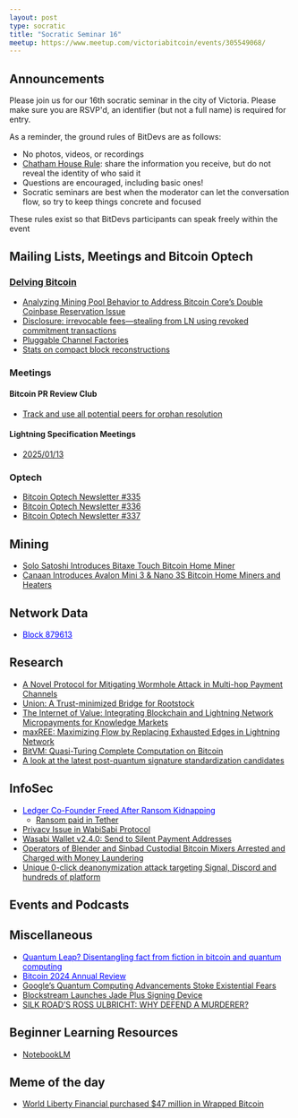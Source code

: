 ```yaml
---
layout: post
type: socratic
title: "Socratic Seminar 16"
meetup: https://www.meetup.com/victoriabitcoin/events/305549068/
---
```

## Announcements
Please join us for our 16th socratic seminar in the city of Victoria. Please make sure you are RSVP'd, an identifier (but not a full name) is required for entry.

As a reminder, the ground rules of BitDevs are as follows:
- No photos, videos, or recordings
- [Chatham House Rule](https://en.wikipedia.org/wiki/Chatham_House_Rule): share the information you receive, but do not reveal the identity of who said it
- Questions are encouraged, including basic ones!
- Socratic seminars are best when the moderator can let the conversation flow, so try to keep things concrete and focused

These rules exist so that BitDevs participants can speak freely within the event

## Mailing Lists, Meetings and Bitcoin Optech

### [Delving Bitcoin](https://delvingbitcoin.org/)
- [Analyzing Mining Pool Behavior to Address Bitcoin Core’s Double Coinbase Reservation Issue](https://delvingbitcoin.org/t/analyzing-mining-pool-behavior-to-address-bitcoin-cores-double-coinbase-reservation-issue/1351)
- [Disclosure: irrevocable fees—stealing from LN using revoked commitment transactions](https://delvingbitcoin.org/t/disclosure-irrevocable-fees-stealing-from-ln-using-revoked-commitment-transactions/1314)
- [Pluggable Channel Factories](https://delvingbitcoin.org/t/pluggable-channel-factories/1252)
- [Stats on compact block reconstructions](https://delvingbitcoin.org/t/stats-on-compact-block-reconstructions/1052)


### Meetings

#### Bitcoin PR Review Club
- [Track and use all potential peers for orphan resolution](https://bitcoincore.reviews/31397)

#### Lightning Specification Meetings
- [2025/01/13](https://github.com/lightning/bolts/issues/1216)

### Optech
- [Bitcoin Optech Newsletter #335](https://bitcoinops.org/en/newsletters/2025/01/03/)
- [Bitcoin Optech Newsletter #336](https://bitcoinops.org/en/newsletters/2025/01/10/)
- [Bitcoin Optech Newsletter #337](https://bitcoinops.org/en/newsletters/2025/01/17/)

## Mining
- [Solo Satoshi Introduces Bitaxe Touch Bitcoin Home Miner](https://www.nobsbitcoin.com/solo-satoshi-introduces-bitaxe-touch-bitcoin-home-miner/)
- [Canaan Introduces Avalon Mini 3 & Nano 3S Bitcoin Home Miners and Heaters](https://www.nobsbitcoin.com/canaan-introduces-avalon-mini-3-nano-3s-bitcoin-home-miners-and-heaters/)

## Network Data
- <a href="https://x.com/mononautical/status/1880175477387850002" style="color: blue;">Block 879613</a>

## Research
- [A Novel Protocol for Mitigating Wormhole Attack in Multi-hop Payment Channels](https://link.springer.com/chapter/10.1007/978-3-031-81404-4_10)
- [Union: A Trust-minimized Bridge for Rootstock](https://arxiv.org/abs/2501.07435)
- [The Internet of Value: Integrating Blockchain and Lightning Network Micropayments for Knowledge Markets](https://arxiv.org/abs/2412.19384)
- [maxREE: Maximizing Flow by Replacing Exhausted Edges in Lightning Network](https://ieeexplore.ieee.org/abstract/document/10816058)
- [BitVM: Quasi-Turing Complete Computation on Bitcoin](https://eprint.iacr.org/2024/1995)
- [A look at the latest post-quantum signature standardization candidates](https://blog.cloudflare.com/another-look-at-pq-signatures/)

## InfoSec
- <a href="https://www.nobsbitcoin.com/ledger-co-founder-freed-after-ransom-kidnapping/" style="color: blue;">Ledger Co-Founder Freed After Ransom Kidnapping</a>
    - [Ransom paid in Tether](https://x.com/lopp/status/1882555743796396461)
- [Privacy Issue in WabiSabi Protocol](https://github.com/GingerPrivacy/GingerWallet/discussions/116)
- [Wasabi Wallet v2.4.0: Send to Silent Payment Addresses](https://www.nobsbitcoin.com/wasabi-wallet-v2-4-0/)
- [Operators of Blender and Sinbad Custodial Bitcoin Mixers Arrested and Charged with Money Laundering](https://www.nobsbitcoin.com/operators-of-blender-and-sinbad-mixers-2/)
- [Unique 0-click deanonymization attack targeting Signal, Discord and hundreds of platform](https://gist.github.com/hackermondev/45a3cdfa52246f1d1201c1e8cdef6117)

## Events and Podcasts


## Miscellaneous
- <a href="https://ten31.vc/insights/quantum" style="color: blue;">Quantum Leap? Disentangling fact from fiction in bitcoin and quantum computing</a>
- <a href="https://blog.lopp.net/bitcoin-2024-annual-review/" style="color: blue;">Bitcoin 2024 Annual Review</a>
- [Google’s Quantum Computing Advancements Stoke Existential Fears](https://viewemail.nydig.com/quantum-leap)
- [Blockstream Launches Jade Plus Signing Device](https://www.nobsbitcoin.com/blockstream-launches-jade-plus-signing-device/)
- [SILK ROAD’S ROSS ULBRICHT: WHY DEFEND A MURDERER?](https://bitcoinmagazine.com/culture/silk-roads-ross-ulbricht-why-defend-a-murderer)

## Beginner Learning Resources
- [NotebookLM](https://notebooklm.google.com/)

## Meme of the day
- [World Liberty Financial purchased $47 million in Wrapped Bitcoin](https://x.com/gregzaj1/status/1881405896196235538)